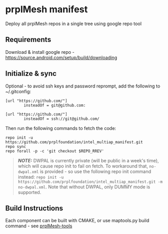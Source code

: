 # prplMesh manifest
Deploy all prplMesh repos in a single tree using google repo tool

## Requirements
Download & install google repo - https://source.android.com/setup/build/downloading

## Initialize & sync
Optional - to avoid ssh keys and password reprompt, add the following to ~/.gitconfig:
```
[url "https://github.com/"]
        insteadOf = git@github.com:

[url "https://github.com/"]
        insteadOf = ssh://git@github.com/

```
Then run the following commands to fetch the code:
```
repo init -u https://github.com/prplfoundation/intel_multiap_manifest.git
repo sync
repo forall -p -c 'git checkout $REPO_RREV'
```

> **_NOTE:_**  DWPAL is currently private (will be public in a week's time), which will cause repo init to fail on fetch. To workaround that, `no-dwpal.xml` is provided - so use the following repo init command instead: `repo init -u https://github.com/prplfoundation/intel_multiap_manifest.git -m no-dwpal.xml`. Note that without DWPAL, only DUMMY mode is supported.

## Build Instructions
Each component can be built with CMAKE, or use maptools.py build command - see [prplMesh-tools](https://github.com/prplfoundation/prplMesh-tools)
